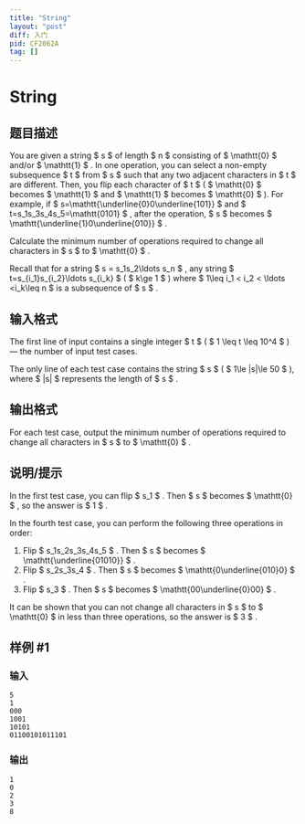 ```yaml
---
title: "String"
layout: "post"
diff: 入门
pid: CF2062A
tag: []
---
```


# String

## 题目描述

You are given a string $ s $ of length $ n $ consisting of $ \mathtt{0} $ and/or $ \mathtt{1} $ . In one operation, you can select a non-empty subsequence $ t $ from $ s $ such that any two adjacent characters in $ t $ are different. Then, you flip each character of $ t $ ( $ \mathtt{0} $ becomes $ \mathtt{1} $ and $ \mathtt{1} $ becomes $ \mathtt{0} $ ). For example, if $ s=\mathtt{\underline{0}0\underline{101}} $ and $ t=s_1s_3s_4s_5=\mathtt{0101} $ , after the operation, $ s $ becomes $ \mathtt{\underline{1}0\underline{010}} $ .

Calculate the minimum number of operations required to change all characters in $ s $ to $ \mathtt{0} $ .

Recall that for a string $ s = s_1s_2\ldots s_n $ , any string $ t=s_{i_1}s_{i_2}\ldots s_{i_k} $ ( $ k\ge 1 $ ) where $ 1\leq i_1 < i_2 < \ldots <i_k\leq n $ is a subsequence of $ s $ .

## 输入格式

The first line of input contains a single integer $ t $ ( $ 1 \leq t \leq 10^4 $ ) — the number of input test cases.

The only line of each test case contains the string $ s $ ( $ 1\le |s|\le 50 $ ), where $ |s| $ represents the length of $ s $ .

## 输出格式

For each test case, output the minimum number of operations required to change all characters in $ s $ to $ \mathtt{0} $ .

## 说明/提示

In the first test case, you can flip $ s_1 $ . Then $ s $ becomes $ \mathtt{0} $ , so the answer is $ 1 $ .

In the fourth test case, you can perform the following three operations in order:

1. Flip $ s_1s_2s_3s_4s_5 $ . Then $ s $ becomes $ \mathtt{\underline{01010}} $ .
2. Flip $ s_2s_3s_4 $ . Then $ s $ becomes $ \mathtt{0\underline{010}0} $ .
3. Flip $ s_3 $ . Then $ s $ becomes $ \mathtt{00\underline{0}00} $ .

It can be shown that you can not change all characters in $ s $ to $ \mathtt{0} $ in less than three operations, so the answer is $ 3 $ .

## 样例 #1

### 输入

```
5
1
000
1001
10101
01100101011101
```

### 输出

```
1
0
2
3
8
```

